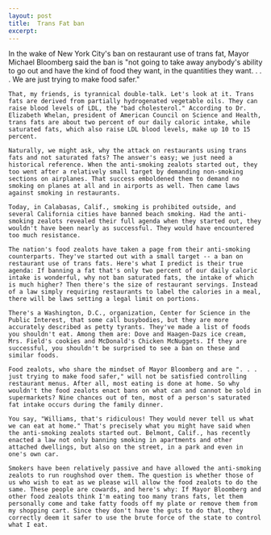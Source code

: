```yaml
---
layout: post
title:  Trans Fat ban
excerpt:
---
```




            

    

            

In the wake of New York City's ban on restaurant use of trans fat, Mayor Michael Bloomberg said the ban is "not going to take away anybody's ability to go out and have the kind of food they want, in the quantities they want. . . . We are just trying to make food safer." 

	That, my friends, is tyrannical double-talk. Let's look at it. Trans fats are derived from partially hydrogenated vegetable oils. They can raise blood levels of LDL, the "bad cholesterol." According to Dr. Elizabeth Whelan, president of American Council on Science and Health, trans fats are about two percent of our daily caloric intake, while saturated fats, which also raise LDL blood levels, make up 10 to 15 percent.

	Naturally, we might ask, why the attack on restaurants using trans fats and not saturated fats? The answer's easy; we just need a historical reference. When the anti-smoking zealots started out, they too went after a relatively small target by demanding non-smoking sections on airplanes. That success emboldened them to demand no smoking on planes at all and in airports as well. Then came laws against smoking in restaurants. 

	Today, in Calabasas, Calif., smoking is prohibited outside, and several California cities have banned beach smoking. Had the anti-smoking zealots revealed their full agenda when they started out, they wouldn't have been nearly as successful. They would have encountered too much resistance.

	The nation's food zealots have taken a page from their anti-smoking counterparts. They've started out with a small target -- a ban on restaurant use of trans fats. Here's what I predict is their true agenda: If banning a fat that's only two percent of our daily caloric intake is wonderful, why not ban saturated fats, the intake of which is much higher? Then there's the size of restaurant servings. Instead of a law simply requiring restaurants to label the calories in a meal, there will be laws setting a legal limit on portions.

	There's a Washington, D.C., organization, Center for Science in the Public Interest, that some call busybodies, but they are more accurately described as petty tyrants. They've made a list of foods you shouldn't eat. Among them are: Dove and Haagen-Dazs ice cream, Mrs. Field's cookies and McDonald's Chicken McNuggets. If they are successful, you shouldn't be surprised to see a ban on these and similar foods. 

	Food zealots, who share the mindset of Mayor Bloomberg and are ". . . just trying to make food safer," will not be satisfied controlling restaurant menus. After all, most eating is done at home. So why wouldn't the food zealots enact bans on what can and cannot be sold in supermarkets? Nine chances out of ten, most of a person's saturated fat intake occurs during the family dinner. 

	You say, "Williams, that's ridiculous! They would never tell us what we can eat at home." That's precisely what you might have said when the anti-smoking zealots started out. Belmont, Calif., has recently enacted a law not only banning smoking in apartments and other attached dwellings, but also on the street, in a park and even in one's own car.

	Smokers have been relatively passive and have allowed the anti-smoking zealots to run roughshod over them. The question is whether those of us who wish to eat as we please will allow the food zealots to do the same. These people are cowards, and here's why: If Mayor Bloomberg and other food zealots think I'm eating too many trans fats, let them personally come and take fatty foods off my plate or remove them from my shopping cart. Since they don't have the guts to do that, they correctly deem it safer to use the brute force of the state to control what I eat.

        
